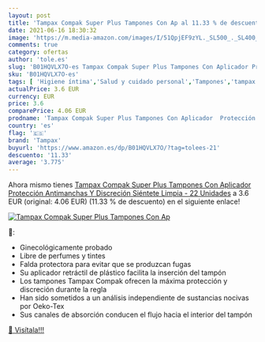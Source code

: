 ```yaml
---
layout: post
title: 'Tampax Compak Super Plus Tampones Con Ap al 11.33 % de descuento'
date: 2021-06-16 18:30:32
image: 'https://m.media-amazon.com/images/I/51QpjEF9zYL._SL500_._SL400_.jpg'
comments: true
category: ofertas
author: 'tole.es'
slug: 'B01HQVLX7O-es Tampax Compak Super Plus Tampones Con Aplicador Protección...'
sku: 'B01HQVLX7O-es'
tags: [ 'Higiene íntima','Salud y cuidado personal','Tampones','tampax', ]
actualPrice: 3.6 EUR
currency: EUR
price: 3.6
comparePrice: 4.06 EUR
prodname: 'Tampax Compak Super Plus Tampones Con Aplicador  Protección Antimanchas Y Discreción  Siéntete Limpia - 22 Unidades'
country: 'es'
flag: '🇪🇸'
brand: 'Tampax'
buyurl: 'https://www.amazon.es/dp/B01HQVLX7O/?tag=tolees-21'
descuento: '11.33'
average: '3.775'
---
```


Ahora mismo tienes [Tampax Compak Super Plus Tampones Con Aplicador  Protección Antimanchas Y Discreción  Siéntete Limpia - 22 Unidades](https://www.amazon.es/dp/B01HQVLX7O/?tag=tolees-21) a 3.6 EUR (original: 4.06 EUR) (11.33 %  de descuento) en el siguiente enlace!

[![Tampax Compak Super Plus Tampones Con Ap](https://m.media-amazon.com/images/I/51QpjEF9zYL._SL500_._SL400_.jpg)](https://www.amazon.es/dp/B01HQVLX7O/?tag=tolees-21)

🔎:

- Ginecológicamente probado
- Libre de perfumes y tintes
- Falda protectora para evitar que se produzcan fugas
- Su aplicador retráctil de plástico facilita la inserción del tampón
- Los tampones Tampax Compak ofrecen la máxima protección y discreción durante la regla
- Han sido sometidos a un análisis independiente de sustancias nocivas por Oeko-Tex
- Sus canales de absorción conducen el flujo hacia el interior del tampón

[🛒 Visítala!!!](https://www.amazon.es/dp/B01HQVLX7O/?tag=tolees-21)
